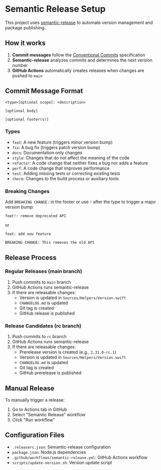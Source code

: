 # Semantic Release Setup

This project uses [semantic-release](https://semantic-release.gitbook.io/) to automate version management and package publishing.

## How it works

1. **Commit messages** follow the [Conventional Commits](https://www.conventionalcommits.org/) specification
2. **Semantic-release** analyzes commits and determines the next version number
3. **GitHub Actions** automatically creates releases when changes are pushed to `main`

## Commit Message Format

```
<type>[optional scope]: <description>

[optional body]

[optional footer(s)]
```

### Types

- `feat`: A new feature (triggers minor version bump)
- `fix`: A bug fix (triggers patch version bump)
- `docs`: Documentation only changes
- `style`: Changes that do not affect the meaning of the code
- `refactor`: A code change that neither fixes a bug nor adds a feature
- `perf`: A code change that improves performance
- `test`: Adding missing tests or correcting existing tests
- `chore`: Changes to the build process or auxiliary tools

### Breaking Changes

Add `BREAKING CHANGE:` in the footer or use `!` after the type to trigger a major version bump:

```
feat!: remove deprecated API
```

or

```
feat: add new feature

BREAKING CHANGE: This removes the old API
```

## Release Process

### Regular Releases (main branch)

1. Push commits to `main` branch
2. GitHub Actions runs semantic-release
3. If there are releasable changes:
   - Version is updated in `Sources/Helpers/Version.swift`
   - `CHANGELOG.md` is updated
   - Git tag is created
   - GitHub release is published

### Release Candidates (rc branch)

1. Push commits to `rc` branch
2. GitHub Actions runs semantic-release
3. If there are releasable changes:
   - Prerelease version is created (e.g., `2.31.0-rc.1`)
   - Version is updated in `Sources/Helpers/Version.swift`
   - `CHANGELOG.md` is updated
   - Git tag is created
   - GitHub prerelease is published

## Manual Release

To manually trigger a release:

1. Go to Actions tab in GitHub
2. Select "Semantic Release" workflow
3. Click "Run workflow"

## Configuration Files

- `.releaserc.json`: Semantic-release configuration
- `package.json`: Node.js dependencies
- `.github/workflows/semantic-release.yml`: GitHub Actions workflow
- `scripts/update-version.sh`: Version update script